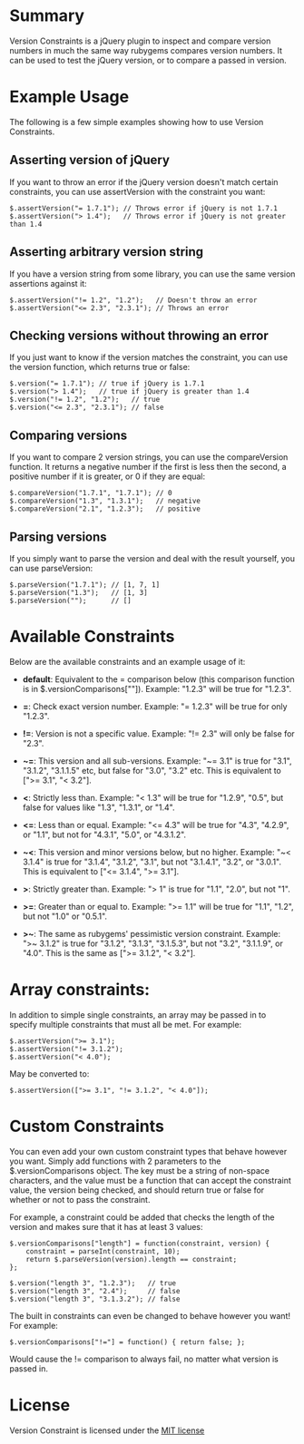 # Summary

Version Constraints is a jQuery plugin to inspect and compare version
numbers in much the same way rubygems compares version numbers.  It
can be used to test the jQuery version, or to compare a passed in
version.

# Example Usage

The following is a few simple examples showing how to use Version
Constraints.

## Asserting version of jQuery

If you want to throw an error if the jQuery version doesn't match
certain constraints, you can use assertVersion with the constraint you
want:

    $.assertVersion("= 1.7.1"); // Throws error if jQuery is not 1.7.1
    $.assertVersion("> 1.4");   // Throws error if jQuery is not greater than 1.4

## Asserting arbitrary version string

If you have a version string from some library, you can use the same
version assertions against it:

    $.assertVersion("!= 1.2", "1.2");   // Doesn't throw an error
    $.assertVersion("<= 2.3", "2.3.1"); // Throws an error

## Checking versions without throwing an error

If you just want to know if the version matches the constraint, you
can use the version function, which returns true or false:

    $.version("= 1.7.1"); // true if jQuery is 1.7.1
    $.version("> 1.4");   // true if jQuery is greater than 1.4
    $.version("!= 1.2", "1.2");   // true
    $.version("<= 2.3", "2.3.1"); // false

## Comparing versions

If you want to compare 2 version strings, you can use the
compareVersion function.  It returns a negative number if the first is
less then the second, a positive number if it is greater, or 0 if they
are equal:

    $.compareVersion("1.7.1", "1.7.1"); // 0
    $.compareVersion("1.3", "1.3.1");   // negative
    $.compareVersion("2.1", "1.2.3");   // positive

## Parsing versions

If you simply want to parse the version and deal with the result
yourself, you can use parseVersion:

    $.parseVersion("1.7.1"); // [1, 7, 1]
    $.parseVersion("1.3");   // [1, 3]
    $.parseVersion("");      // []

# Available Constraints

Below are the available constraints and an example usage of it:

* **default**: Equivalent to the = comparison below (this comparison
  function is in $.versionComparisons[""]).  Example: "1.2.3" will be
  true for "1.2.3".

* **=**: Check exact version number.  Example: "= 1.2.3" will be true
  for only "1.2.3".

* **!=**: Version is not a specific value.  Example: "!= 2.3" will
  only be false for "2.3".

* **~=**: This version and all sub-versions.  Example: "~= 3.1" is
  true for "3.1", "3.1.2", "3.1.1.5" etc, but false for "3.0", "3.2"
  etc.  This is equivalent to [">= 3.1", "< 3.2"].

* **<**: Strictly less than.  Example: "< 1.3" will be true for
  "1.2.9", "0.5", but false for values like "1.3", "1.3.1", or "1.4".

* **<=**: Less than or equal.  Example: "<= 4.3" will be true for
  "4.3", "4.2.9", or "1.1", but not for "4.3.1", "5.0", or "4.3.1.2".

* **~<**: This version and minor versions below, but no higher.
  Example: "~< 3.1.4" is true for "3.1.4", "3.1.2", "3.1", but not
  "3.1.4.1", "3.2", or "3.0.1".  This is equivalent to ["<= 3.1.4", ">= 3.1"].

* **>**: Strictly greater than.  Example: "> 1" is true for "1.1",
  "2.0", but not "1".

* **>=**: Greater than or equal to.  Example: ">= 1.1" will be true
  for "1.1", "1.2", but not "1.0" or "0.5.1".

* **>~**: The same as rubygems' pessimistic version constraint.
  Example: ">~ 3.1.2" is true for "3.1.2", "3.1.3", "3.1.5.3", but not
  "3.2", "3.1.1.9", or "4.0".  This is the same as [">= 3.1.2", "< 3.2"].

# Array constraints:

In addition to simple single constraints, an array may be passed in to
specify multiple constraints that must all be met.  For example:

    $.assertVersion(">= 3.1");
    $.assertVersion("!= 3.1.2");
    $.assertVersion("< 4.0");

May be converted to:

    $.assertVersion([">= 3.1", "!= 3.1.2", "< 4.0"]);

# Custom Constraints

You can even add your own custom constraint types that behave however
you want.  Simply add functions with 2 parameters to the
$.versionComparisons object.  The key must be a string of non-space
characters, and the value must be a function that can accept the
constraint value, the version being checked, and should return true or
false for whether or not to pass the constraint.

For example, a constraint could be added that checks the length of the
version and makes sure that it has at least 3 values:

    $.versionComparisons["length"] = function(constraint, version) {
        constraint = parseInt(constraint, 10);
        return $.parseVersion(version).length == constraint;
    };

    $.version("length 3", "1.2.3");   // true
    $.version("length 3", "2.4");     // false
    $.version("length 3", "3.1.3.2"); // false

The built in constraints can even be changed to behave however you
want!  For example:

    $.versionComparisons["!="] = function() { return false; };

Would cause the != comparison to always fail, no matter what version
is passed in.

# License

Version Constraint is licensed under the [MIT license](http://github.com/on-site/version_constraint/blob/master/MIT-LICENSE.txt)
